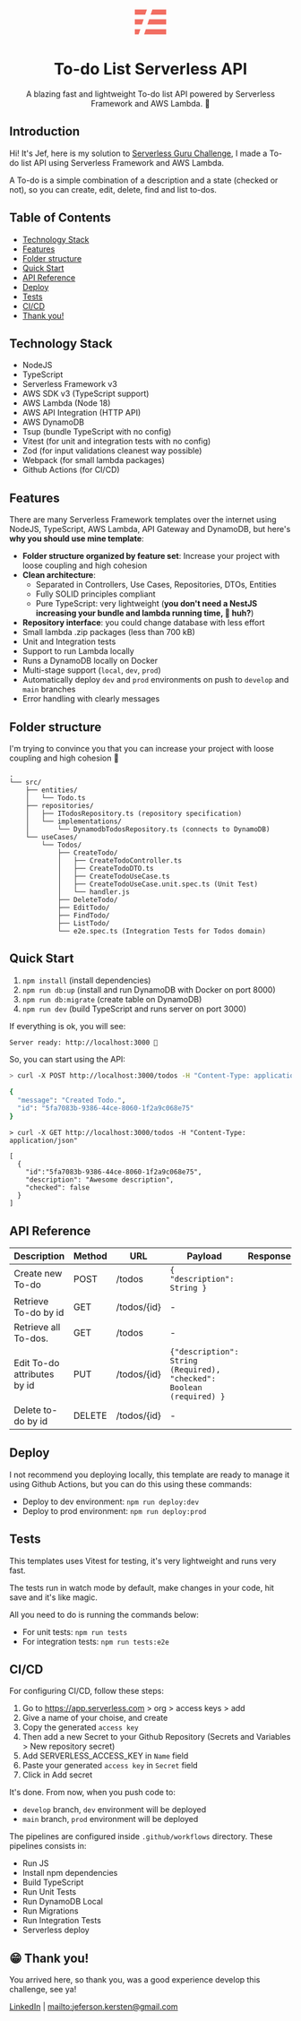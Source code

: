 <p align="center">
  <svg xmlns="http://www.w3.org/2000/svg" width="56" height="56" viewBox="0 0 256 204"><path fill="#F26D61" d="M0 161.202h45.312l-14.039 42.396H0v-42.396ZM0 80.6h72l-14.036 42.396H0V80.601ZM0 0h98.692l-14.04 42.395H0V0Zm143.349 0H256v42.395H129.312L143.349 0ZM116.66 80.6H256v42.397H102.622l14.038-42.396Zm-26.69 80.602H256v42.396H75.933l14.037-42.396Z"/></svg>
</p>
<h1 align="center">
  To-do List Serverless API
</h1>
<p align="center">
  A blazing fast and lightweight To-do list API powered by Serverless Framework and AWS Lambda. 🚀
</p>

## Introduction

Hi! It's Jef, here is my solution to [Serverless Guru Challenge](https://github.com/serverless-guru/code-challenges/tree/master/code-challenge-5), I made a To-do list API using Serverless Framework and AWS Lambda.

A To-do is a simple combination of a description and a state (checked or not), so you can create, edit, delete, find and list to-dos.

## Table of Contents

- [Technology Stack](#technology-stack)
- [Features](#features)
- [Folder structure](#folder-structure)
- [Quick Start](#quick-start)
- [API Reference](#api-reference)
- [Deploy](#deploy)
- [Tests](#tests)
- [CI/CD](#cicd)
- [Thank you!](#-thank-you)

## Technology Stack

- NodeJS
- TypeScript
- Serverless Framework v3
- AWS SDK v3 (TypeScript support)
- AWS Lambda (Node 18)
- AWS API Integration (HTTP API)
- AWS DynamoDB
- Tsup (bundle TypeScript with no config)
- Vitest (for unit and integration tests with no config)
- Zod (for input validations cleanest way possible)
- Webpack (for small lambda packages)
- Github Actions (for CI/CD)

## Features

There are many Serverless Framework templates over the internet using NodeJS, TypeScript, AWS Lambda, API Gateway and DynamoDB, but here's **why you should use mine template**:

- **Folder structure organized by feature set**: Increase your project with loose coupling and high cohesion
- **Clean architecture**:
  - Separated in Controllers, Use Cases, Repositories, DTOs, Entities
  - Fully SOLID principles compliant
  - Pure TypeScript: very lightweight (**you don't need a NestJS increasing your bundle and lambda running time, 🤔 huh?**)
- **Repository interface**: you could change database with less effort
- Small lambda .zip packages (less than 700 kB)
- Unit and Integration tests
- Support to run Lambda locally
- Runs a DynamoDB locally on Docker
- Multi-stage support (`local`, `dev`, `prod`)
- Automatically deploy `dev` and `prod` environments on push to `develop` and `main` branches
- Error handling with clearly messages

## Folder structure

I'm trying to convince you that you can increase your project with loose coupling and high cohesion 🎉

```
.
└── src/
    ├── entities/
    │   └── Todo.ts
    ├── repositories/
    │   ├── ITodosRepository.ts (repository specification)
    │   └── implementations/
    │       └── DynamodbTodosRepository.ts (connects to DynamoDB)
    └── useCases/
        └── Todos/
            ├── CreateTodo/
            │   ├── CreateTodoController.ts
            │   ├── CreateTodoDTO.ts
            │   ├── CreateTodoUseCase.ts
            │   ├── CreateTodoUseCase.unit.spec.ts (Unit Test)
            │   └── handler.js
            ├── DeleteTodo/
            ├── EditTodo/
            ├── FindTodo/
            ├── ListTodo/
            └── e2e.spec.ts (Integration Tests for Todos domain)
```

## Quick Start

1. `npm install` (install dependencies)
2. `npm run db:up` (install and run DynamoDB with Docker on port 8000)
3. `npm run db:migrate` (create table on DynamoDB)
4. `npm run dev` (build TypeScript and runs server on port 3000)

If everything is ok, you will see:

```
Server ready: http://localhost:3000 🚀
```

So, you can start using the API:

```sh
> curl -X POST http://localhost:3000/todos -H "Content-Type: application/json" -d '{"description": "Awesome description"}'

{
  "message": "Created Todo.",
  "id": "5fa7083b-9386-44ce-8060-1f2a9c068e75"
}
```

```
> curl -X GET http://localhost:3000/todos -H "Content-Type: application/json"

[
  {
    "id":"5fa7083b-9386-44ce-8060-1f2a9c068e75",
    "description": "Awesome description",
    "checked": false
  }
]
```

## API Reference

Description                 | Method | URL         | Payload     | Response     
----------------------------|--------|-------------|-------------|--------------
Create new To-do            | POST   | /todos      | ```{ "description": String }``` | 
Retrieve To-do by id        | GET    | /todos/{id} | -           | 
Retrieve all To-dos.        | GET    | /todos      | -           |           
Edit To-do attributes by id | PUT    | /todos/{id} | ```{"description": String (Required), "checked": Boolean (required) }``` |
Delete to-do by id           | DELETE | /todos/{id} | -           | 

## Deploy

I not recommend you deploying locally, this template are ready to manage it using Github Actions, but you can do this using these commands:

- Deploy to dev environment: `npm run deploy:dev`
- Deploy to prod environment: `npm run deploy:prod`

## Tests

This templates uses Vitest for testing, it's very lightweight and runs very fast.

The tests run in watch mode by default, make changes in your code, hit save and it's like magic.

All you need to do is running the commands below:

- For unit tests: `npm run tests`
- For integration tests: `npm run tests:e2e`

## CI/CD

For configuring CI/CD, follow these steps:

1. Go to https://app.serverless.com > org > access keys > add
2. Give a name of your choise, and create
3. Copy the generated `access key`
4. Then add a new Secret to your Github Repository (Secrets and Variables > New repository secret)
5. Add SERVERLESS_ACCESS_KEY in `Name` field
6. Paste your generated `access key` in `Secret` field
7. Click in Add secret

It's done. From now, when you push code to:

- `develop` branch, `dev` environment will be deployed
- `main` branch, `prod` environment will be deployed

The pipelines are configured inside `.github/workflows` directory. These pipelines consists in:

- Run JS
- Install npm dependencies
- Build TypeScript
- Run Unit Tests
- Run DynamoDB Local
- Run Migrations
- Run Integration Tests
- Serverless deploy

## 😁 Thank you!

You arrived here, so thank you, was a good experience develop this challenge, see ya!

[LinkedIn](https://linkedin.com/in/jeferson-kersten/) | [mailto:jeferson.kersten@gmail.com](mailto:jeferson.kersten@gmail.com)